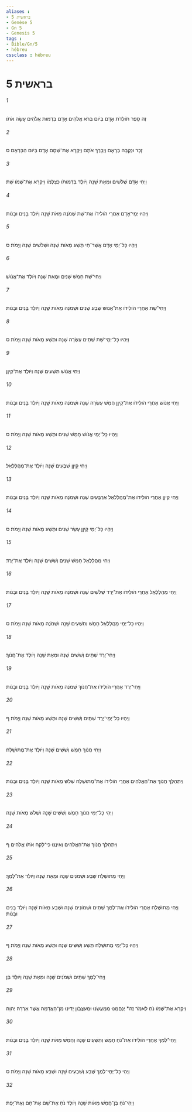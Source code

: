 ```yaml
---
aliases : 
- בראשית 5
- Genèse 5
- Gn 5
- Genesis 5
tags : 
- Bible/Gn/5
- hébreu
cssclass : hébreu
---
```


# בראשית 5

###### 1
זֶה סֵפֶר תֹּולְדֹת אָדָם בְּיֹום בְּרֹא אֱלֹהִים אָדָם בִּדְמוּת אֱלֹהִים עָשָׂה אֹתֹו׃
###### 2
זָכָר וּנְקֵבָה בְּרָאָם וַיְבָרֶךְ אֹתָם וַיִּקְרָא אֶת־שְׁםָם אָדָם בְּיֹום הִבָּרְאָם׃ ס
###### 3
וַיְחִי אָדָם שְׁלֹשִׁים וּמְאַת שָׁנָה וַיֹּולֶד בִּדְמוּתֹו כְּצַלְמֹו וַיִּקְרָא אֶת־שְׁמֹו שֵׁת׃
###### 4
וַיִּהְיוּ יְמֵי־אָדָם אַחֲרֵי הֹולִידֹו אֶת־שֵׁת שְׁמֹנֶה מֵאֹת שָׁנָה וַיֹּולֶד בָּנִים וּבָנֹות׃
###### 5
וַיִּהְיוּ כָּל־יְמֵי אָדָם אֲשֶׁר־חַי תְּשַׁע מֵאֹות שָׁנָה וּשְׁלֹשִׁים שָׁנָה וַיָּמֹת׃ ס
###### 6
וַיְחִי־שֵׁת חָמֵשׁ שָׁנִים וּמְאַת שָׁנָה וַיֹּולֶד אֶת־אֱנֹושׁ׃
###### 7
וַיְחִי־שֵׁת אַחֲרֵי הֹולִידֹו אֶת־אֱנֹושׁ שֶׁבַע שָׁנִים וּשְׁמֹנֶה מֵאֹות שָׁנָה וַיֹּולֶד בָּנִים וּבָנֹות׃
###### 8
וַיִּהְיוּ כָּל־יְמֵי־שֵׁת שְׁתֵּים עֶשְׂרֵה שָׁנָה וּתְשַׁע מֵאֹות שָׁנָה וַיָּמֹת׃ ס
###### 9
וַיְחִי אֱנֹושׁ תִּשְׁעִים שָׁנָה וַיֹּולֶד אֶת־קֵיןָן׃
###### 10
וַיְחִי אֱנֹושׁ אַחֲרֵי הֹולִידֹו אֶת־קֵיןָן חֲמֵשׁ עֶשְׂרֵה שָׁנָה וּשְׁמֹנֶה מֵאֹות שָׁנָה וַיֹּולֶד בָּנִים וּבָנֹות׃
###### 11
וַיִּהְיוּ כָּל־יְמֵי אֱנֹושׁ חָמֵשׁ שָׁנִים וּתְשַׁע מֵאֹות שָׁנָה וַיָּמֹת׃ ס
###### 12
וַיְחִי קֵיןָן שִׁבְעִים שָׁנָה וַיֹּולֶד אֶת־מַהֲלַלְאֵל׃
###### 13
וַיְחִי קֵיןָן אַחֲרֵי הֹולִידֹו אֶת־מַהֲלַלְאֵל אַרְבָּעִים שָׁנָה וּשְׁמֹנֶה מֵאֹות שָׁנָה וַיֹּולֶד בָּנִים וּבָנֹות׃
###### 14
וַיִּהְיוּ כָּל־יְמֵי קֵיןָן עֶשֶׂר שָׁנִים וּתְשַׁע מֵאֹות שָׁנָה וַיָּמֹת׃ ס
###### 15
וַיְחִי מַהֲלַלְאֵל חָמֵשׁ שָׁנִים וְשִׁשִּׁים שָׁנָה וַיֹּולֶד אֶת־יָרֶד׃
###### 16
וַיְחִי מַהֲלַלְאֵל אַחֲרֵי הֹולִידֹו אֶת־יֶרֶד שְׁלֹשִׁים שָׁנָה וּשְׁמֹנֶה מֵאֹות שָׁנָה וַיֹּולֶד בָּנִים וּבָנֹות׃
###### 17
וַיִּהְיוּ כָּל־יְמֵי מַהֲלַלְאֵל חָמֵשׁ וְתִשְׁעִים שָׁנָה וּשְׁמֹנֶה מֵאֹות שָׁנָה וַיָּמֹת׃ ס
###### 18
וַיְחִי־יֶרֶד שְׁתַּיִם וְשִׁשִּׁים שָׁנָה וּמְאַת שָׁנָה וַיֹּולֶד אֶת־חֲנֹוךְ׃
###### 19
וַיְחִי־יֶרֶד אַחֲרֵי הֹולִידֹו אֶת־חֲנֹוךְ שְׁמֹנֶה מֵאֹות שָׁנָה וַיֹּולֶד בָּנִים וּבָנֹות׃
###### 20
וַיִּהְיוּ כָּל־יְמֵי־יֶרֶד שְׁתַּיִם וְשִׁשִּׁים שָׁנָה וּתְשַׁע מֵאֹות שָׁנָה וַיָּמֹת׃ ף
###### 21
וַיְחִי חֲנֹוךְ חָמֵשׁ וְשִׁשִּׁים שָׁנָה וַיֹּולֶד אֶת־מְתוּשָׁלַח׃
###### 22
וַיִּתְהַלֵּךְ חֲנֹוךְ אֶת־הָאֱלֹהִים אַחֲרֵי הֹולִידֹו אֶת־מְתוּשֶׁלַח שְׁלֹשׁ מֵאֹות שָׁנָה וַיֹּולֶד בָּנִים וּבָנֹות׃
###### 23
וַיְהִי כָּל־יְמֵי חֲנֹוךְ חָמֵשׁ וְשִׁשִּׁים שָׁנָה וּשְׁלֹשׁ מֵאֹות שָׁנָה׃
###### 24
וַיִּתְהַלֵּךְ חֲנֹוךְ אֶת־הָאֱלֹהִים וְאֵינֶנּוּ כִּי־לָקַח אֹתֹו אֱלֹהִים׃ ף
###### 25
וַיְחִי מְתוּשֶׁלַח שֶׁבַע וּשְׁמֹנִים שָׁנָה וּמְאַת שָׁנָה וַיֹּולֶד אֶת־לָמֶךְ׃
###### 26
וַיְחִי מְתוּשֶׁלַח אַחֲרֵי הֹולִידֹו אֶת־לֶמֶךְ שְׁתַּיִם וּשְׁמֹונִים שָׁנָה וּשְׁבַע מֵאֹות שָׁנָה וַיֹּולֶד בָּנִים וּבָנֹות׃
###### 27
וַיִּהְיוּ כָּל־יְמֵי מְתוּשֶׁלַח תֵּשַׁע וְשִׁשִּׁים שָׁנָה וּתְשַׁע מֵאֹות שָׁנָה וַיָּמֹת׃ ף
###### 28
וַיְחִי־לֶמֶךְ שְׁתַּיִם וּשְׁמֹנִים שָׁנָה וּמְאַת שָׁנָה וַיֹּולֶד בֵּן׃
###### 29
וַיִּקְרָא אֶת־שְׁמֹו נֹחַ לֵאמֹר זֶה* יְנַחֲמֵנוּ מִמַּעֲשֵׂנוּ וּמֵעִצְּבֹון יָדֵינוּ מִן־הָאֲדָמָה אֲשֶׁר אֵרְרָהּ יְהוָה׃
###### 30
וַיְחִי־לֶמֶךְ אַחֲרֵי הֹולִידֹו אֶת־נֹחַ חָמֵשׁ וְתִשְׁעִים שָׁנָה וַחֲמֵשׁ מֵאֹת שָׁנָה וַיֹּולֶד בָּנִים וּבָנֹות׃
###### 31
וַיְהִי כָּל־יְמֵי־לֶמֶךְ שֶׁבַע וְשִׁבְעִים שָׁנָה וּשְׁבַע מֵאֹות שָׁנָה וַיָּמֹת׃ ס
###### 32
וַיְהִי־נֹחַ בֶּן־חֲמֵשׁ מֵאֹות שָׁנָה וַיֹּולֶד נֹחַ אֶת־שֵׁם אֶת־חָם וְאֶת־יָפֶת׃
